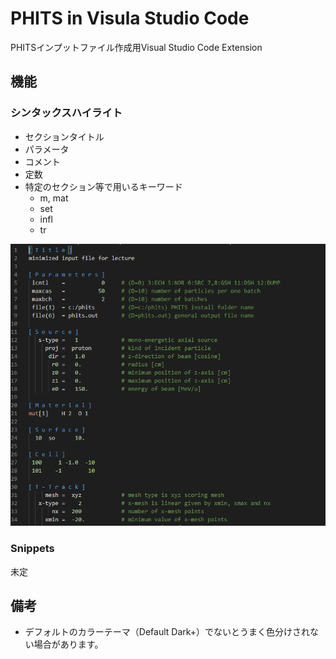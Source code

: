 # PHITS in Visula Studio Code

PHITSインプットファイル作成用Visual Studio Code Extension

## 機能

### シンタックスハイライト

- セクションタイトル
- パラメータ
- コメント
- 定数
- 特定のセクション等で用いるキーワード
    - m, mat
    - set
    - infl
    - tr

![capture](https://github.com/hiroyuki-hasemi/PHITS-Input-Support/blob/images/capture1.PNG)

### Snippets

未定

## 備考

- デフォルトのカラーテーマ（Default Dark+）でないとうまく色分けされない場合があります。
